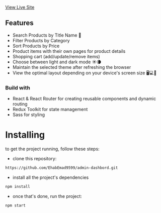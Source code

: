 
[View Live Site](https://admin-dashbord21.netlify.app/)

## Features
- Search Products by Title Name 🧐
- Filter Products by Category
- Sort Products by Price
- Product items with their own pages for product details
- Shopping cart (add/update/remove items)
- Choose between light and dark mode ☀️🌘
- Maintain the selected theme after refreshing the browser 
- View the optimal layout depending on your device's screen size 🖥💻📱

### Build with
- React & React Router for creating reusable components and dynamic routing
- Redux Toolkit for state management
- Sass for styling


# Installing
to get the project running, follow these steps:

- clone this repository:

```html
https://github.com/EhabEmad9599/admin-dashbord.git
```
- install all the project's dependencies
``` html
npm install
```
- once  that's done, run the project:

```html
npm start
```
